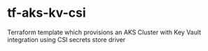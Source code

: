 # tf-aks-kv-csi
Terraform template which provisions an AKS Cluster with Key Vault integration using CSI secrets store driver
